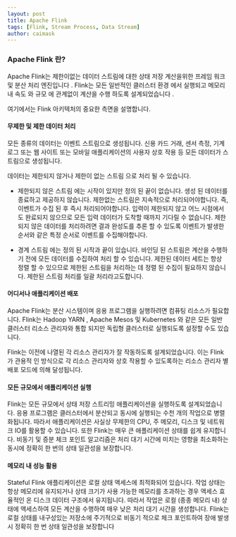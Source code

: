 ```yaml
---
layout: post
title: Apache Flink
tags: [Flink, Stream Process, Data Stream]
author: caimask
---
```


### Apache Flink 란?

Apache Flink는 제한이없는 데이터 스트림에 대한 상태 저장 계산을위한 프레임 워크 및 분산 처리 엔진입니다 . Flink는 모든 일반적인 클러스터 환경 에서 실행되고 메모리 내 속도 와 규모 에 관계없이 계산을 수행 하도록 설계되었습니다 .

여기에서는 Flink 아키텍처의 중요한 측면을 설명합니다.

#### 무제한 및 제한 데이터 처리
모든 종류의 데이터는 이벤트 스트림으로 생성됩니다. 신용 카드 거래, 센서 측정, 기계 로그 또는 웹 사이트 또는 모바일 애플리케이션의 사용자 상호 작용 등 모든 데이터가 스트림으로 생성됩니다.

데이터는 제한되지 않거나 제한이 없는 스트림 으로 처리 될 수 있습니다.

- 제한되지 않은 스트림 에는 시작이 있지만 정의 된 끝이 없습니다. 생성 된 데이터를 종료하고 제공하지 않습니다. 제한없는 스트림은 지속적으로 처리되어야합니다. 즉, 이벤트가 수집 된 후 즉시 처리되어야합니다. 입력이 제한되지 않고 어느 시점에서도 완료되지 않으므로 모든 입력 데이터가 도착할 때까지 기다릴 수 없습니다. 제한되지 않은 데이터를 처리하려면 결과 완성도를 추론 할 수 있도록 이벤트가 발생한 순서와 같은 특정 순서로 이벤트를 수집해야합니다.

- 경계 스트림 에는 정의 된 시작과 끝이 있습니다. 바인딩 된 스트림은 계산을 수행하기 전에 모든 데이터를 수집하여 처리 할 수 ​​있습니다. 제한된 데이터 세트는 항상 정렬 할 수 있으므로 제한된 스트림을 처리하는 데 정렬 된 수집이 필요하지 않습니다. 제한된 스트림 처리를 일괄 처리라고도합니다.

#### 어디서나 애플리케이션 배포

Apache Flink는 분산 시스템이며 응용 프로그램을 실행하려면 컴퓨팅 리소스가 필요합니다. Flink는 Hadoop YARN , Apache Mesos 및 Kubernetes 와 같은 모든 일반 클러스터 리소스 관리자와 통합 되지만 독립형 클러스터로 실행되도록 설정할 수도 있습니다.

Flink는 이전에 나열된 각 리소스 관리자가 잘 작동하도록 설계되었습니다. 이는 Flink가 관용적 인 방식으로 각 리소스 관리자와 상호 작용할 수 있도록하는 리소스 관리자 별 배포 모드에 의해 달성됩니다.

#### 모든 규모에서 애플리케이션 실행

Flink는 모든 규모에서 상태 저장 스트리밍 애플리케이션을 실행하도록 설계되었습니다. 응용 프로그램은 클러스터에서 분산되고 동시에 실행되는 수천 개의 작업으로 병렬화됩니다. 따라서 애플리케이션은 사실상 무제한의 CPU, 주 메모리, 디스크 및 네트워크 IO를 활용할 수 있습니다. 또한 Flink는 매우 큰 애플리케이션 상태를 쉽게 유지합니다. 비동기 및 증분 체크 포인트 알고리즘은 처리 대기 시간에 미치는 영향을 최소화하는 동시에 정확히 한 번의 상태 일관성을 보장합니다.

#### 메모리 내 성능 활용

Stateful Flink 애플리케이션은 로컬 상태 액세스에 최적화되어 있습니다. 작업 상태는 항상 메모리에 유지되거나 상태 크기가 사용 가능한 메모리를 초과하는 경우 액세스 효율적인 온 디스크 데이터 구조에서 유지됩니다. 따라서 작업은 로컬 (종종 메모리 내) 상태에 액세스하여 모든 계산을 수행하여 매우 낮은 처리 대기 시간을 생성합니다. Flink는 로컬 상태를 내구성있는 저장소에 주기적으로 비동기 적으로 체크 포인트하여 장애 발생시 정확히 한 번 상태 일관성을 보장합니다
